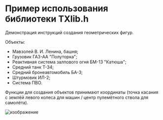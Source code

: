# Пример использования библиотеки TXlib.h

Демонстрация инструкций создания геометрических фигур.

Объекты:
- Мавзолей В. И. Ленина, башня;
- Грузовик ГАЗ-АА "Полуторка";
- Реактивная система залпового огня БМ-13 "Катюша";
- Средний танк Т-34;
- Средний бронеавтомобиль БА-3;
- Штурмовик ИЛ-2;
- Система ПВО.

Функции для создания объектов принимают координаты (точка касания с землёй левого колеса для машин / центр пулемётного ствола для самолёта).
 
![изображение](https://user-images.githubusercontent.com/78896451/110846265-a6460000-82bc-11eb-9c02-2aa2f1147522.png)

